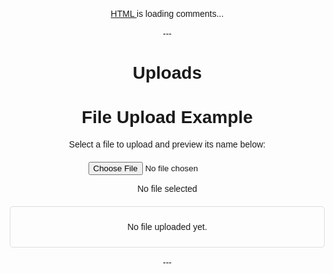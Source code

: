 <!-- ***************************************** -->

<!-- begin wwww.htmlcommentbox.com -->
 <div id="HCB_comment_box"><a href="http://www.htmlcommentbox.com">HTML </a> is loading comments...</div>
 <link rel="stylesheet" type="text/css" href="https://www.htmlcommentbox.com/static/skins/bootstrap/twitter-bootstrap.css?v=0" />
 <script type="text/javascript" id="hcb"> /*<!--*/ if(!window.hcb_user){hcb_user={};} (function(){var s=document.createElement("script"), l=hcb_user.PAGE || (""+window.location).replace(/'/g,"%27"), h="https://www.htmlcommentbox.com";s.setAttribute("type","text/javascript");s.setAttribute("src", h+"/jread?page="+encodeURIComponent(l).replace("+","%2B")+"&opts=16798&num=10&ts=1731652241287");if (typeof s!="undefined") document.getElementsByTagName("head")[0].appendChild(s);})(); /*-->*/ </script>
<!-- end www.htmlcommentbox.com -->

<!-- ***************************************** -->

<br>
---

# Uploads

<!-- #raw -->
<!DOCTYPE html>
<html lang="en">
<head>
  <meta charset="UTF-8">
  <meta name="viewport" content="width=device-width, initial-scale=1.0">
  <title>File Upload</title>
  <style>
    body {
      font-family: Arial, sans-serif;
      margin: 20px;
      text-align: center;
    }
    .file-upload {
      margin: 20px 0;
    }
    .preview {
      margin-top: 20px;
      padding: 10px;
      border: 1px solid #ddd;
      border-radius: 5px;
    }
  </style>
</head>
<body>
  <h1>File Upload Example</h1>
  <p>Select a file to upload and preview its name below:</p>

  <div class="file-upload">
    <input type="file" id="fileInput">
    <p id="fileName">No file selected</p>
  </div>

  <div class="preview" id="filePreview">
    <p>No file uploaded yet.</p>
  </div>

  <script>
    const fileInput = document.getElementById('fileInput');
    const fileName = document.getElementById('fileName');
    const filePreview = document.getElementById('filePreview');

    fileInput.addEventListener('change', () => {
      const file = fileInput.files[0];

      if (file) {
        fileName.textContent = `Selected file: ${file.name}`;

        // Optional: If the file is an image, preview it
        if (file.type.startsWith('image/')) {
          const reader = new FileReader();
          reader.onload = function (e) {
            filePreview.innerHTML = `<img src="${e.target.result}" alt="Preview" style="max-width: 100%; height: auto;">`;
          };
          reader.readAsDataURL(file);
        } else {
          filePreview.innerHTML = `<p>Preview is not available for this file type.</p>`;
        }
      } else {
        fileName.textContent = 'No file selected';
        filePreview.innerHTML = '<p>No file uploaded yet.</p>';
      }
    });
  </script>
</body>
</html>

<!-- #endraw -->
<br>
---

<!-- ***************************************** -->

